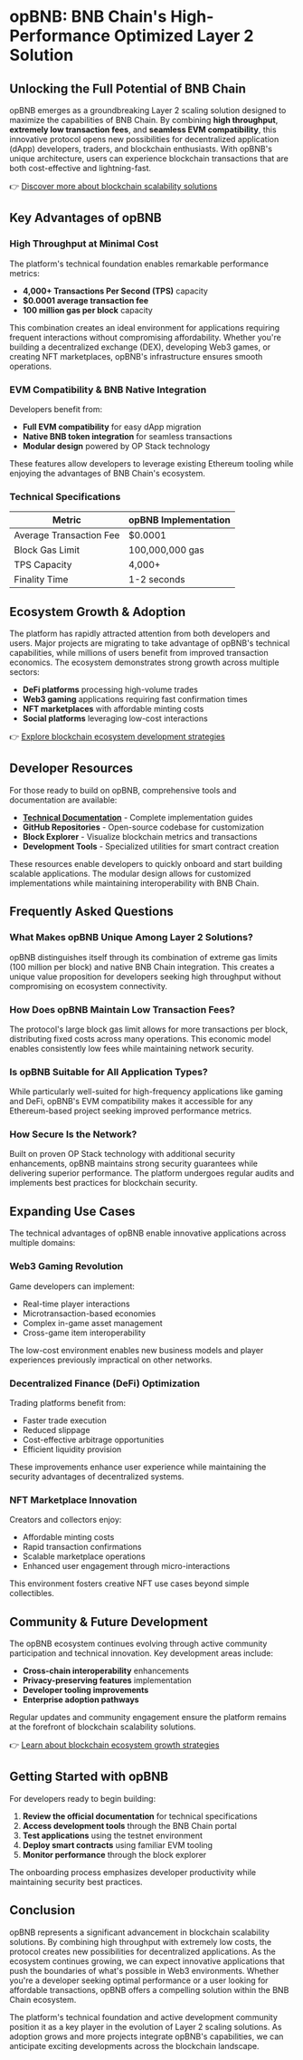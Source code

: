 # opBNB: BNB Chain's High-Performance Optimized Layer 2 Solution

## Unlocking the Full Potential of BNB Chain

opBNB emerges as a groundbreaking Layer 2 scaling solution designed to maximize the capabilities of BNB Chain. By combining **high throughput**, **extremely low transaction fees**, and **seamless EVM compatibility**, this innovative protocol opens new possibilities for decentralized application (dApp) developers, traders, and blockchain enthusiasts. With opBNB's unique architecture, users can experience blockchain transactions that are both cost-effective and lightning-fast.

👉 [Discover more about blockchain scalability solutions](https://bit.ly/okx-bonus)

## Key Advantages of opBNB

### High Throughput at Minimal Cost
The platform's technical foundation enables remarkable performance metrics:
- **4,000+ Transactions Per Second (TPS)** capacity
- **$0.0001 average transaction fee**
- **100 million gas per block** capacity

This combination creates an ideal environment for applications requiring frequent interactions without compromising affordability. Whether you're building a decentralized exchange (DEX), developing Web3 games, or creating NFT marketplaces, opBNB's infrastructure ensures smooth operations.

### EVM Compatibility & BNB Native Integration
Developers benefit from:
- **Full EVM compatibility** for easy dApp migration
- **Native BNB token integration** for seamless transactions
- **Modular design** powered by OP Stack technology

These features allow developers to leverage existing Ethereum tooling while enjoying the advantages of BNB Chain's ecosystem.

### Technical Specifications
| Metric                | opBNB Implementation |
|-----------------------|----------------------|
| Average Transaction Fee | $0.0001             |
| Block Gas Limit        | 100,000,000 gas      |
| TPS Capacity          | 4,000+               |
| Finality Time         | 1-2 seconds          |

## Ecosystem Growth & Adoption

The platform has rapidly attracted attention from both developers and users. Major projects are migrating to take advantage of opBNB's technical capabilities, while millions of users benefit from improved transaction economics. The ecosystem demonstrates strong growth across multiple sectors:

- **DeFi platforms** processing high-volume trades
- **Web3 gaming** applications requiring fast confirmation times
- **NFT marketplaces** with affordable minting costs
- **Social platforms** leveraging low-cost interactions

👉 [Explore blockchain ecosystem development strategies](https://bit.ly/okx-bonus)

## Developer Resources

For those ready to build on opBNB, comprehensive tools and documentation are available:

- **[Technical Documentation](https://docs.bnbchain.org/bnb-opbnb/overview/)** - Complete implementation guides
- **GitHub Repositories** - Open-source codebase for customization
- **Block Explorer** - Visualize blockchain metrics and transactions
- **Development Tools** - Specialized utilities for smart contract creation

These resources enable developers to quickly onboard and start building scalable applications. The modular design allows for customized implementations while maintaining interoperability with BNB Chain.

## Frequently Asked Questions

### What Makes opBNB Unique Among Layer 2 Solutions?
opBNB distinguishes itself through its combination of extreme gas limits (100 million per block) and native BNB Chain integration. This creates a unique value proposition for developers seeking high throughput without compromising on ecosystem connectivity.

### How Does opBNB Maintain Low Transaction Fees?
The protocol's large block gas limit allows for more transactions per block, distributing fixed costs across many operations. This economic model enables consistently low fees while maintaining network security.

### Is opBNB Suitable for All Application Types?
While particularly well-suited for high-frequency applications like gaming and DeFi, opBNB's EVM compatibility makes it accessible for any Ethereum-based project seeking improved performance metrics.

### How Secure Is the Network?
Built on proven OP Stack technology with additional security enhancements, opBNB maintains strong security guarantees while delivering superior performance. The platform undergoes regular audits and implements best practices for blockchain security.

## Expanding Use Cases

The technical advantages of opBNB enable innovative applications across multiple domains:

### Web3 Gaming Revolution
Game developers can implement:
- Real-time player interactions
- Microtransaction-based economies
- Complex in-game asset management
- Cross-game item interoperability

The low-cost environment enables new business models and player experiences previously impractical on other networks.

### Decentralized Finance (DeFi) Optimization
Trading platforms benefit from:
- Faster trade execution
- Reduced slippage
- Cost-effective arbitrage opportunities
- Efficient liquidity provision

These improvements enhance user experience while maintaining the security advantages of decentralized systems.

### NFT Marketplace Innovation
Creators and collectors enjoy:
- Affordable minting costs
- Rapid transaction confirmations
- Scalable marketplace operations
- Enhanced user engagement through micro-interactions

This environment fosters creative NFT use cases beyond simple collectibles.

## Community & Future Development

The opBNB ecosystem continues evolving through active community participation and technical innovation. Key development areas include:

- **Cross-chain interoperability** enhancements
- **Privacy-preserving features** implementation
- **Developer tooling improvements**
- **Enterprise adoption pathways**

Regular updates and community engagement ensure the platform remains at the forefront of blockchain scalability solutions.

👉 [Learn about blockchain ecosystem growth strategies](https://bit.ly/okx-bonus)

## Getting Started with opBNB

For developers ready to begin building:
1. **Review the official documentation** for technical specifications
2. **Access development tools** through the BNB Chain portal
3. **Test applications** using the testnet environment
4. **Deploy smart contracts** using familiar EVM tooling
5. **Monitor performance** through the block explorer

The onboarding process emphasizes developer productivity while maintaining security best practices.

## Conclusion

opBNB represents a significant advancement in blockchain scalability solutions. By combining high throughput with extremely low costs, the protocol creates new possibilities for decentralized applications. As the ecosystem continues growing, we can expect innovative applications that push the boundaries of what's possible in Web3 environments. Whether you're a developer seeking optimal performance or a user looking for affordable transactions, opBNB offers a compelling solution within the BNB Chain ecosystem.

The platform's technical foundation and active development community position it as a key player in the evolution of Layer 2 scaling solutions. As adoption grows and more projects integrate opBNB's capabilities, we can anticipate exciting developments across the blockchain landscape.